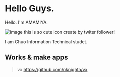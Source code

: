 # Hello Guys.

Hello. I'm AMAMIYA.

![image](https://user-images.githubusercontent.com/88763245/229296726-245079c8-d24c-4d0b-834d-bbe31f6bf54a.png)
this is so cute icon create by twiter follower! 


I am Chuo Information Technical studet.

## Works & make apps

> vx
> https://github.com/nknighta/vx


